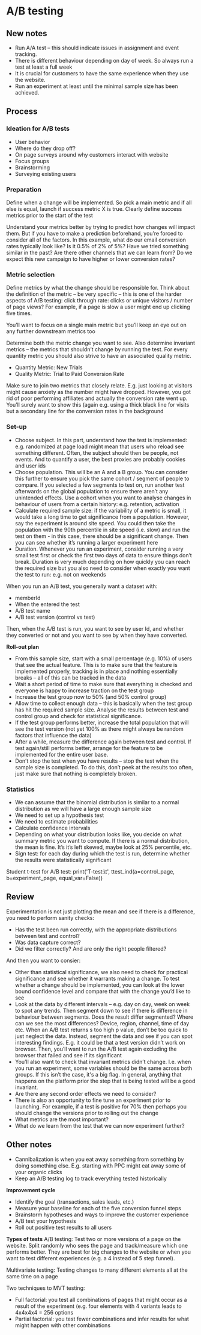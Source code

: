 # A/B testing
## New notes
- Run A/A test – this should indicate issues in assignment and event tracking. 
- There is different behaviour depending on day of week. So always run a test at least a full week 
- It is crucial for customers to have the same experience when they use the website. 
- Run an experiment at least until the minimal sample size has been achieved. 

## Process
### Ideation for A/B tests
- User behavior 
- Where do they drop off? 
- On page surveys around why customers interact with website  
- Focus groups 
- Brainstorming 
- Surveying existing users

### Preparation
Define when a change will be implemented. So pick a main metric and if all else is equal, launch if success metric X is true. Clearly define success metrics prior to the start of the test 

Understand your metrics better by trying to predict how changes will impact them. But if you have to make a prediction beforehand, you’re forced to consider all of the factors. In this example, what do our email conversion rates typically look like? Is it 0.5% of 2% of 5%? Have we tried something similar in the past? Are there other channels that we can learn from? Do we expect this new campaign to have higher or lower conversion rates?

### Metric selection
Define metrics by what the change should be responsible for. Think about the definition of the metric – be very specific – this is one of the harder aspects of A/B testing: click through rate: clicks or unique visitors / number of page views? For example, if a page is slow a user might end up clicking five times. 

You’ll want to focus on a single main metric but you’ll keep an eye out on any further downstream metrics too 

Determine both the metric change you want to see. Also determine invariant metrics – the metrics that shouldn’t change by running the test. For every quantity metric you should also strive to have an associated quality metric.
- Quantity Metric: New Trials
- Quality Metric: Trial to Paid Conversion Rate

Make sure to join two metrics that closely relate. E.g. just looking at visitors might cause anxiety as the number might have dropped. However, you got rid of poor performing affiliates and actually the conversion rate went up. You’ll surely want to show this (again e.g. using a thick black line for visits but a secondary line for the conversion rates in the background 

### Set-up
- Choose subject. In this part, understand how the test is implemented: e.g. randomized at page load might mean that users who reload see something different. Often, the subject should then be people, not events. And to quantify a user, the best proxies are probably cookies and user ids  
- Choose population. This will be an A and a B group. You can consider this further to ensure you pick the same cohort / segment of people to compare. If you selected a few segments to test on, run another test afterwards on the global population to ensure there aren’t any unintended effects. Use a cohort when you want to analyse changes in behaviour of users from a certain history: e.g. retention, activation  
- Calculate required sample size: if the variability of a metric is small, it would take a long time to get significance from a population. However, say the experiment is around site speed. You could then take the population with the 90th percentile in site speed (i.e. slow) and run the test on them - in this case, there should be a significant change. Then you can see whether it’s running a larger experiment here  
- Duration. Whenever you run an experiment, consider running a very small test first or check the first two days of data to ensure things don’t break. Duration is very much depending on how quickly you can reach the required size but you also need to consider when exactly you want the test to run: e.g. not on weekends 

When you run an A/B test, you generally want a dataset with:
- memberId
- When the entered the test
- A/B test name 
- A/B test version (control vs test)

Then, when the A/B test is run, you want to see by user Id, and whether they converted or not and you want to see by when they have converted. 

**Roll-out plan**
- From this sample size, start with a small percentage (e.g. 10%) of users that see the actual feature. This is to make sure that the feature is implemented properly, tracking is in place and nothing essentially breaks – all of this can be tracked in the data 
- Wait a short period of time to make sure that everything is checked and everyone is happy to increase traction on the test group
- Increase the test group now to 50% (and 50% control group)  
- Allow time to collect enough data – this is basically when the test group has hit the required sample size. Analyse the results between test and control group and check for statistical significance. 
- If the test group performs better, increase the total population that will see the test version (not yet 100% as there might always be random factors that influence the data) 
- After a while, measure the difference again between test and control. If test again/still performs better, arrange for the feature to be implemented for the entire user base. 
- Don’t stop the test when you have results – stop the test when the sample size is completed. To do this, don’t peek at the results too often, just make sure that nothing is completely broken. 

### Statistics
- We can assume that the binomial distribution is similar to a normal distribution as we will have a large enough sample size 
- We need to set up a hypothesis test 
- We need to estimate probabilities 
- Calculate confidence intervals 
- Depending on what your distribution looks like, you decide on what summary metric you want to compute. If there is a normal distribution, the mean is fine. It’s it’s left skewed, maybe look at 25% percentile, etc. 
- Sign test: for each day during which the test is run, determine whether the results were statistically significant 

Student t-test for A/B test: print('T-test:\t', ttest_ind(a=control_page, b=experiment_page, equal_var=False))

## Review
Experimentation is not just plotting the mean and see if there is a difference, you need to perform sanity checks:
- Has the test been run correctly, with the appropriate distributions between test and control? 
- Was data capture correct?
- Did we filter correctly? And are only the right people filtered?

And then you want to consier:
- Other than statistical significance, we also need to check for practical significance and see whether it warrants making a change. To test whether a change should be implemented, you can look at the lower bound confidence level and compare that with the change you’d like to see 
- Look at the data by different intervals – e.g. day on day, week on week to spot any trends. Then segment down to see if there is difference in behaviour between segments. Does the result differ segmented? Where can we see the most differences? Device, region, channel, time of day etc. When an A/B test returns s too high p value, don’t be too quick to just neglect the data. Instead, segment the data and see if you can spot interesting findings. E.g. it could be that a test version didn’t work on browser. Then, you’ll want to run the A/B test again excluding the browser that failed and see if its significant
- You’ll also want to check that invariant metrics didn’t change. I.e. when you run an experiment, some variables should be the same across both groups. If this isn’t the case, it's a big flag. In general, anything that happens on the platform prior the step that is being tested will be a good invariant. 
- Are there any second order effects we need to consider? 
- There is also an opportunity to fine tune an experiment prior to launching. For example, if a test is positive for 70% then perhaps you should change the versions prior to rolling out the change 
- What metrics are the most important? 
- What do we learn from the test that we can now experiment further? 

## Other notes
- Cannibalization is when you eat away something from something by doing something else. E.g. starting with PPC might eat away some of your organic clicks
- Keep an A/B testing log to track everything tested historically

**Improvement cycle**
- Identify the goal (transactions, sales leads, etc.)
- Measure your baseline for each of the five conversion funnel steps
- Brainstorm hypotheses and ways to improve the customer experience
- A/B test your hypothesis
- Roll out positive test results to all users

**Types of tests**
A/B testing: Test two or more versions of a page on the website. Split randomly who sees the page and track/measure which one performs better. They are best for big changes to the website or when you want to test different experiences (e.g. a 4 instead of 5 step funnel). 

Multivariate testing: Testing changes to many different elements all at the same time on a page 

Two techniques to MVT testing:
- Full factorial: you test all combinations of pages that might occur as a result of the experiment (e.g. four elements with 4 variants leads to 4x4x4x4 = 256 options
- Partial factorial: you test fewer combinations and infer results for what might happen with other combinations 